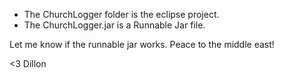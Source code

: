 - The ChurchLogger folder is the eclipse project.
- The ChurchLogger.jar is a Runnable Jar file.

Let me know if the runnable jar works. Peace to the middle east!

<3 Dillon
